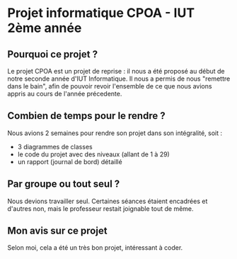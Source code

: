 # Projet informatique CPOA - IUT 2ème année

## Pourquoi ce projet ?
Le projet CPOA est un projet de reprise : il nous a été proposé au début de notre seconde année d'IUT Informatique. Il nous a permis de nous "remettre dans le bain", afin de pouvoir revoir l'ensemble de ce que nous avions appris au cours de l'année précedente. <br>

## Combien de temps pour le rendre ?

Nous avions 2 semaines pour rendre son projet dans son intégralité, soit :
* 3 diagrammes de classes
* le code du projet avec des niveaux (allant de 1 à 29)
* un rapport (journal de bord) détaillé

## Par groupe ou tout seul ?

Nous devions travailler seul. Certaines séances étaient encadrées et d'autres non, mais le professeur restait joignable tout de même.

## Mon avis sur ce projet

Selon moi, cela a été un très bon projet, intéressant à coder.
